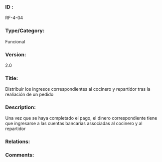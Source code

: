 ### ID : 
RF-4-04

### Type/Category:
Funcional

### Version:
2.0

### Title:
Distribuir los ingresos correspondientes al cocinero y repartidor tras la realiación de un pedido  

### Description:
Una vez que se haya completado el pago, el dinero correspondiente tiene que ingresarse a las cuentas bancarias associadas al cocinero y al repartidor

### Relations:


### Comments:
